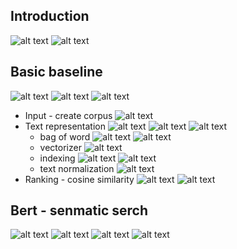 ## Introduction
![alt text](image.png)
![alt text](image-1.png)
## Basic baseline
![alt text](image-2.png)
![alt text](image-3.png)
![alt text](image-4.png)
- Input - create corpus
![alt text](image-6.png)
- Text representation
![alt text](image-7.png)
![alt text](image-8.png)
![alt text](image-9.png)
    - bag of word
    ![alt text](image-10.png)
    ![alt text](image-11.png)
    - vectorizer
    ![alt text](image-12.png)
    - indexing
    ![alt text](image-13.png)
    ![alt text](image-14.png)
    - text normalization
    ![alt text](image-15.png)
- Ranking - cosine similarity
![alt text](image-16.png)
![alt text](image-17.png)
## Bert - senmatic serch
![alt text](image-18.png)
![alt text](image-19.png)
![alt text](image-20.png)
![alt text](image-21.png)